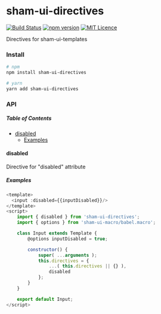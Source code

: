 # sham-ui-directives

[![Build Status](https://travis-ci.com/sham-ui/sham-ui-directives.svg?branch=master)](https://travis-ci.com/sham-ui/sham-ui-directives)
[![npm version](https://badge.fury.io/js/sham-ui-directives.svg)](https://badge.fury.io/js/sham-ui-directives)
[![MIT Licence](https://badges.frapsoft.com/os/mit/mit.svg?v=103)](https://opensource.org/licenses/mit-license.php)

Directives for sham-ui-templates

### Install

```bash
# npm
npm install sham-ui-directives
```

```bash
# yarn
yarn add sham-ui-directives
```

### API

<!-- Generated by documentation.js. Update this documentation by updating the source code. -->

##### Table of Contents

-   [disabled](#disabled)
    -   [Examples](#examples)

#### disabled

Directive for "disabled" attribute

##### Examples

```javascript
<template>
  <input :disabled={{inputDisabled}}/>
</template>
<script>
    import { disabled } from 'sham-ui-directives';
    import { options } from 'sham-ui-macro/babel.macro';

    class Input extends Template {
        @options inputDisabled = true;

        constructor() {
            super( ...arguments );
            this.directives = {
                ...( this.directives || {} ),
                disabled
            };
        }
    }

    export default Input;
</script>
```
